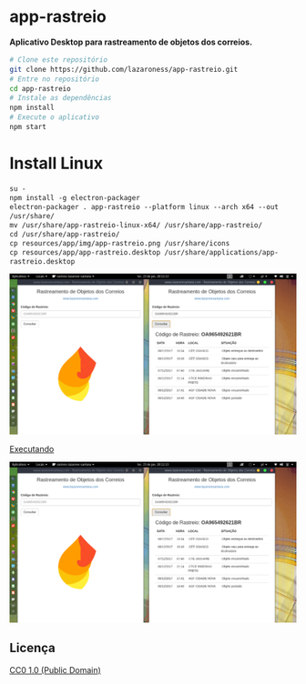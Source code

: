 # app-rastreio

**Aplicativo Desktop para rastreamento de objetos dos correios.**

```bash
# Clone este repositório
git clone https://github.com/lazaroness/app-rastreio.git
# Entre no repositório
cd app-rastreio
# Instale as dependências
npm install
# Execute o aplicativo
npm start
```

# Install Linux

```
su -
npm install -g electron-packager
electron-packager . app-rastreio --platform linux --arch x64 --out /usr/share/
mv /usr/share/app-rastreio-linux-x64/ /usr/share/app-rastreio/
cd /usr/share/app-rastreio/
cp resources/app/img/app-rastreio.png /usr/share/icons
cp resources/app/app-rastreio.desktop /usr/share/applications/app-rastreio.desktop
```

![Inicial](./img/app-linux.png)

[Executando](./video/app.mp4)

[![Executando a aplicação](./img/app-linux.png)](./video/app.mp4)

<!--![Inicial](./img/app-win.png)-->

## Licença

[CC0 1.0 (Public Domain)](LICENSE.md)

